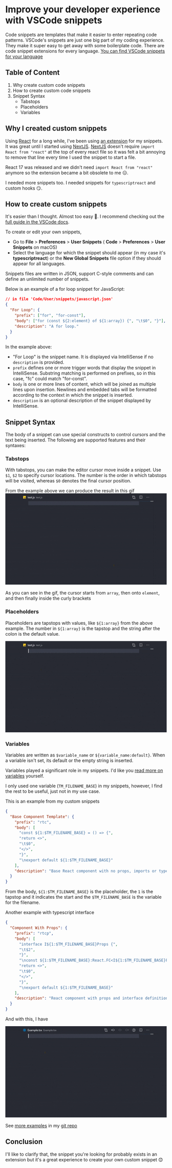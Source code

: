 # Improve your developer experience with VSCode snippets

Code snippets are templates that make it easier to enter repeating code patterns. VSCode's snippets are just one big part of my coding experience. They make it super easy to get away with some boilerplate code. There are code snippet extensions for every language.
[You can find VSCode snippets for your language](https://marketplace.visualstudio.com/search?target=VSCode&category=Snippets&sortBy=Installs)

## Table of Content

1. Why create custom code snippets
2. How to create custom code snippets
3. Snippet Syntax
   - Tabstops
   - Placeholders
   - Variables

## Why I created custom snippets

Using [React](https://reactjs.org) for a long while, I've been using [an extension](https://marketplace.visualstudio.com/items?itemName=dsznajder.es7-react-js-snippets) for my snippets. It was great until I started using [NextJS](https://nextjs.org). [NextJS](https://nextjs.org) doesn't require `import React from "react"` at the top of every react file so it was felt a bit annoying to remove that line every time I used the snippet to start a file.

React 17 was released and we didn't need `import React from "react"` anymore so the extension became a bit obsolete to me 😑.

I needed more snippets too. I needed snippets for `typescriptreact` and custom hooks 😏.

## How to create custom snippets

It's easier than I thought. Almost too easy 🤗. I recommend checking out the [full guide in the VSCode docs](https://code.visualstudio.com/docs/editor/userdefinedsnippets).

To create or edit your own snippets,

- Go to **File** > **Preferences** > **User Snippets** ( **Code** > **Preferences** > **User Snippets** on macOS)
- Select the language for which the snippet should appear (in my case it's **typescriptreact**) or the **New Global Snippets** file option if they should appear for all languages.

Snippets files are written in JSON, support C-style comments and can define an unlimited number of snippets.

Below is an example of a for loop snippet for JavaScript:

```json
// in file 'Code/User/snippets/javascript.json'
{
  "For Loop": {
    "prefix": ["for", "for-const"],
    "body": ["for (const ${2:element} of ${1:array}) {", "\t$0", "}"],
    "description": "A for loop."
  }
}
```

In the example above:

- "For Loop" is the snippet name. It is displayed via IntelliSense if no `description` is provided.
- `prefix` defines one or more trigger words that display the snippet in IntelliSense. Substring matching is performed on prefixes, so in this case, "fc" could match "for-const".
- `body` is one or more lines of content, which will be joined as multiple lines upon insertion. Newlines and embedded tabs will be formatted according to the context in which the snippet is inserted.
- `description` is an optional description of the snippet displayed by IntelliSense.

## Snippet Syntax

The body of a snippet can use special constructs to control cursors and the text being inserted. The following are supported features and their syntaxes:

### Tabstops

With tabstops, you can make the editor cursor move inside a snippet. Use `$1`, `$2` to specify cursor locations. The number is the order in which tabstops will be visited, whereas `$0` denotes the final cursor position.

From the example above we can produce the result in this gif
![Tapstop Example](gifs/tapstops.gif)

As you can see in the gif, the cursor starts from `array`, then onto `element`, and then finally inside the curly brackets

### Placeholders

Placeholders are tapstops with values, like `${1:array}` from the above example. The number in `${1:array}` is the tapstop and the string after the colon is the default value.

![Placeholder Example](gifs/placeholder.gif)

### Variables

Variables are written as `$variable_name` or `${variable_name:default}`. When a variable isn't set, its default or the empty string is inserted.

Variables played a significant role in my snippets. I'd like you [read more on variables](https://code.visualstudio.com/docs/editor/userdefinedsnippets#_variables) yourself.

I only used one variable (`TM_FILENAME_BASE`) in my snippets, however, I find the rest to be useful, just not in my use case.

This is an example from my custom snippets

```json
{
  "Base Component Template": {
    "prefix": "rtc",
    "body": [
      "const ${1:$TM_FILENAME_BASE} = () => {",
      "return <>",
      "\t$0",
      "</>",
      "}",
      "\nexport default ${1:$TM_FILENAME_BASE}"
    ],
    "description": "Base React component with no props, imports or types"
  }
}
```

From the body, `${1:$TM_FILENAME_BASE}` is the placeholder, the `1` is the tapstop and it indicates the start and the `$TM_FILENAME_BASE` is the variable for the filename.

Another example with typescript interface

```json
{
  "Component With Props": {
    "prefix": "rtcp",
    "body": [
      "interface I${1:$TM_FILENAME_BASE}Props {",
      "\t$2",
      "}",
      "\nconst ${1:$TM_FILENAME_BASE}:React.FC<I${1:$TM_FILENAME_BASE}Props> = ({$3}) => {",
      "return <>",
      "\t$0",
      "</>",
      "}",
      "\nexport default ${1:$TM_FILENAME_BASE}"
    ],
    "description": "React component with props and interface definition templates"
  }
}
```

And with this, I have

![Example gif](gifs/example.gif)

See [more examples](https://github.com/Dchole/custom-snippets/blob/master/my-custom-snippet.json) in my [git repo](https://github.com/Dchole/custom-snippets)

## Conclusion

I'll like to clarify that, the snippet you're looking for probably exists in an extension but it's a great experience to create your own custom snippet 😊
